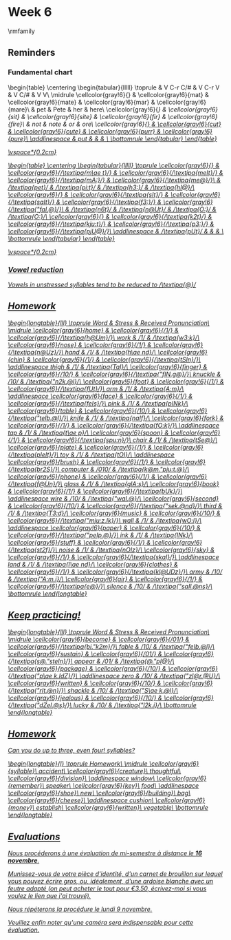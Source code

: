 # Week 6




\rmfamily

## Reminders


### Fundamental chart



\begin{table}
\centering
\begin{tabular}{lllll}
\toprule
 & V C-r C/\# & V C-r V & V <r> C/\# & V <r> V\\
\midrule
\cellcolor{gray!6}{<a>} & \cellcolor{gray!6}{mat} & \cellcolor{gray!6}{mate} & \cellcolor{gray!6}{mar} & \cellcolor{gray!6}{mare}\\
<e> & pet & Pete & her & here\\
\cellcolor{gray!6}{<i>} & \cellcolor{gray!6}{sit} & \cellcolor{gray!6}{site} & \cellcolor{gray!6}{fir} & \cellcolor{gray!6}{fire}\\
<o> & not & note & or & ore\\
\cellcolor{gray!6}{<u>} & \cellcolor{gray!6}{cut} & \cellcolor{gray!6}{cute} & \cellcolor{gray!6}{purr} & \cellcolor{gray!6}{pure}\\
\addlinespace
<u2> & put &  &  & \\
\bottomrule
\end{tabular}
\end{table}

\vspace*{0.2cm}



\begin{table}
\centering
\begin{tabular}{lllll}
\toprule
\cellcolor{gray!6}{<a>} & \cellcolor{gray!6}{/\textipa{m\ae t}/} & \cellcolor{gray!6}{/\textipa{meIt}/} & \cellcolor{gray!6}{/\textipa{mA:}/} & \cellcolor{gray!6}{/\textipa{me@}/}\\
<e> & /\textipa{pet}/ & /\textipa{pi:t}/ & /\textipa{h3:}/ & /\textipa{hI@}/\\
\cellcolor{gray!6}{<i>} & \cellcolor{gray!6}{/\textipa{sIt}/} & \cellcolor{gray!6}{/\textipa{saIt}/} & \cellcolor{gray!6}{/\textipa{f3:}/} & \cellcolor{gray!6}{/\textipa{"faI.@}/}\\
<o> & /\textipa{n6t}/ & /\textipa{n@Ut}/ & /\textipa{O:}/ & /\textipa{O:}/\\
\cellcolor{gray!6}{<u>} & \cellcolor{gray!6}{/\textipa{k2t}/} & \cellcolor{gray!6}{/\textipa{kju:t}/} & \cellcolor{gray!6}{/\textipa{p3:}/} & \cellcolor{gray!6}{/\textipa{pjU@}/}\\
\addlinespace
<u2> & /\textipa{pUt}/ &  &  & \\
\bottomrule
\end{tabular}
\end{table}

\vspace*{0.2cm}


### Vowel reduction

Vowels in unstressed syllables tend to be reduced to /\textipa{@}/




## Homework


\begin{longtable}{lll}
\toprule
Word & Stress & Received Pronunciation\\
\midrule
\cellcolor{gray!6}{home} & \cellcolor{gray!6}{/1/} & \cellcolor{gray!6}{/\textipa{h@Um}/}\\
work & /1/ & /\textipa{w3:k}/\\
\cellcolor{gray!6}{nose} & \cellcolor{gray!6}{/1/} & \cellcolor{gray!6}{/\textipa{n@Uz}/}\\
hand & /1/ & /\textipa{h\ae nd}/\\
\cellcolor{gray!6}{chin} & \cellcolor{gray!6}{/1/} & \cellcolor{gray!6}{/\textipa{tSIn}/}\\
\addlinespace
thigh & /1/ & /\textipa{TaI}/\\
\cellcolor{gray!6}{finger} & \cellcolor{gray!6}{/10/} & \cellcolor{gray!6}{/\textipa{"fIN.g@}/}\\
knuckle & /10/ & /\textipa{"n2k.@l}/\\
\cellcolor{gray!6}{foot} & \cellcolor{gray!6}{/1/} & \cellcolor{gray!6}{/\textipa{fUt}/}\\
arm & /1/ & /\textipa{A:m}/\\
\addlinespace
\cellcolor{gray!6}{face} & \cellcolor{gray!6}{/1/} & \cellcolor{gray!6}{/\textipa{feIs}/}\\
pink & /1/ & /\textipa{pINk}/\\
\cellcolor{gray!6}{table} & \cellcolor{gray!6}{/10/} & \cellcolor{gray!6}{/\textipa{"teIb.@l}/}\\
knife & /1/ & /\textipa{naIf}/\\
\cellcolor{gray!6}{fork} & \cellcolor{gray!6}{/1/} & \cellcolor{gray!6}{/\textipa{fO:k}/}\\
\addlinespace
tap & /1/ & /\textipa{t\ae p}/\\
\cellcolor{gray!6}{spoon} & \cellcolor{gray!6}{/1/} & \cellcolor{gray!6}{/\textipa{spu:n}/}\\
chair & /1/ & /\textipa{tSe@}/\\
\cellcolor{gray!6}{plate} & \cellcolor{gray!6}{/1/} & \cellcolor{gray!6}{/\textipa{pleIt}/}\\
toy & /1/ & /\textipa{tOI}/\\
\addlinespace
\cellcolor{gray!6}{brush} & \cellcolor{gray!6}{/1/} & \cellcolor{gray!6}{/\textipa{br2S}/}\\
computer & /010/ & /\textipa{k@m."pju:t.@}/\\
\cellcolor{gray!6}{phone} & \cellcolor{gray!6}{/1/} & \cellcolor{gray!6}{/\textipa{f@Un}/}\\
glass & /1/ & /\textipa{glA:s}/\\
\cellcolor{gray!6}{book} & \cellcolor{gray!6}{/1/} & \cellcolor{gray!6}{/\textipa{bUk}/}\\
\addlinespace
wire & /10/ & /\textipa{"waI.@}/\\
\cellcolor{gray!6}{second} & \cellcolor{gray!6}{/10/} & \cellcolor{gray!6}{/\textipa{"sek.@nd}/}\\
third & /1/ & /\textipa{T3:d}/\\
\cellcolor{gray!6}{music} & \cellcolor{gray!6}{/10/} & \cellcolor{gray!6}{/\textipa{"mju:z.Ik}/}\\
wall & /1/ & /\textipa{wO:l}/\\
\addlinespace
\cellcolor{gray!6}{paper} & \cellcolor{gray!6}{/10/} & \cellcolor{gray!6}{/\textipa{"peIp.@}/}\\
ink & /1/ & /\textipa{INk}/\\
\cellcolor{gray!6}{stuff} & \cellcolor{gray!6}{/1/} & \cellcolor{gray!6}{/\textipa{st2f}/}\\
noise & /1/ & /\textipa{nOIz}/\\
\cellcolor{gray!6}{sky} & \cellcolor{gray!6}{/1/} & \cellcolor{gray!6}{/\textipa{skaI}/}\\
\addlinespace
land & /1/ & /\textipa{l\ae nd}/\\
\cellcolor{gray!6}{clothes} & \cellcolor{gray!6}{/1/} & \cellcolor{gray!6}{/\textipa{kl@UDz}/}\\
army & /10/ & /\textipa{"A:m.i}/\\
\cellcolor{gray!6}{air} & \cellcolor{gray!6}{/1/} & \cellcolor{gray!6}{/\textipa{e@}/}\\
silence & /10/ & /\textipa{"saIl.@ns}/\\
\bottomrule
\end{longtable}

## Keep practicing!


\begin{longtable}{lll}
\toprule
Word & Stress & Received Pronunciation\\
\midrule
\cellcolor{gray!6}{become} & \cellcolor{gray!6}{/01/} & \cellcolor{gray!6}{/\textipa{bi."k2m}/}\\
fable & /10/ & /\textipa{"feIb.@l}/\\
\cellcolor{gray!6}{sustain} & \cellcolor{gray!6}{/01/} & \cellcolor{gray!6}{/\textipa{s@."steIn}/}\\
appear & /01/ & /\textipa{@."pI@}/\\
\cellcolor{gray!6}{package} & \cellcolor{gray!6}{/10/} & \cellcolor{gray!6}{/\textipa{"p\ae k.IdZ}/}\\
\addlinespace
zero & /10/ & /\textipa{"zI@r.@U}/\\
\cellcolor{gray!6}{written} & \cellcolor{gray!6}{/10/} & \cellcolor{gray!6}{/\textipa{"rIt.@n}/}\\
shackle & /10/ & /\textipa{"S\ae k.@l}/\\
\cellcolor{gray!6}{jealous} & \cellcolor{gray!6}{/10/} & \cellcolor{gray!6}{/\textipa{"dZel.@s}/}\\
lucky & /10/ & /\textipa{"l2k.i}/\\
\bottomrule
\end{longtable}
## Homework

Can you do up to three, even four! syllables?



\begin{longtable}{l}
\toprule
Homework\\
\midrule
\cellcolor{gray!6}{syllable}\\
accident\\
\cellcolor{gray!6}{creature}\\
thoughtful\\
\cellcolor{gray!6}{division}\\
\addlinespace
window\\
\cellcolor{gray!6}{remember}\\
speaker\\
\cellcolor{gray!6}{key}\\
food\\
\addlinespace
\cellcolor{gray!6}{shoe}\\
new\\
\cellcolor{gray!6}{building}\\
bag\\
\cellcolor{gray!6}{cheese}\\
\addlinespace
cushion\\
\cellcolor{gray!6}{money}\\
establish\\
\cellcolor{gray!6}{written}\\
vegetable\\
\bottomrule
\end{longtable}

## Evaluations

Nous procéderons à une évaluation de mi-semestre à distance le **16 novembre**.

Munissez-vous de votre pièce d'identité, d'un carnet de brouillon sur lequel vous pouvez écrire gros, ou, idéalement, d'une ardoise blanche avec un feutre adapté (on peut acheter le tout pour €3.50, écrivez-moi si vous voulez le lien que j'ai trouvé).

Nous répéterons la procédure le lundi 9 novembre. 

Veuillez enfin noter qu'une caméra sera indispensable pour cette évaluation.


